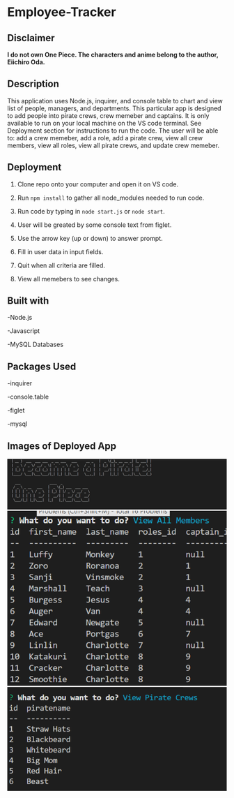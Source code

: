 # Employee-Tracker
## Disclaimer
**I do not own One Piece.  The characters and anime belong to the author, Eiichiro Oda.**

## Description

This application uses Node.js, inquirer, and console table to chart and view list of people, managers, and departments.  This particular app is designed to add people into pirate crews, crew memeber and captains.  It is only available to run on your local machine on the VS code terminal.  See Deployment section for instructions to run the code.  The user will be able to: add a crew memeber, add a role, add a pirate crew, view all crew members, view all roles, view all pirate crews, and update crew memeber.

## Deployment

1. Clone repo onto your computer and open it on VS code.

2. Run `npm install` to gather all node_modules needed to run code.

3. Run code by typing in `node start.js` or `node start`.

4. User will be greated by some console text from figlet.

5. Use the arrow key (up or down) to answer prompt.

6. Fill in user data in input fields.

7. Quit when all criteria are filled.

8. View all memebers to see changes.

## Built with

-Node.js

-Javascript

-MySQL Databases

## Packages Used

-inquirer

-console.table

-figlet

-mysql

## Images of Deployed App

![Sample Image](./images/sample1.png)
![Sample Image](./images/sample2.png)
![Sample Image](./images/sample3.png)
